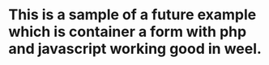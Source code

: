 # This is a sample of a future example which is container a form with php and javascript working good in weel.
